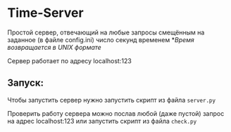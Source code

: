 # Time-Server
Простой сервер, отвечающий на любые запросы смещённым на заданное (в файле config.ini) число секунд временем
**Время возвращается в UNIX формате*

Сервер работает по адресу localhost:123

## Запуск:
Чтобы запустить сервер нужно запустить скрипт из файла `server.py`

Проверить работу сервера можно послав любой (даже пустой) запрос на адрес localhost:123 или запустить скрипт из файла `check.py`
